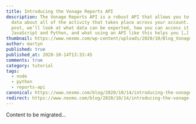 ```yaml
---
title: Introducing the Vonage Reports API
description: The Vonage Reports API is a robust API that allows you to gather
  data about all of the activity that takes place across your account. In this
  post, we’ll look at what data can be exported, how you can access it with both
  JavaScript and Python, and what using an API like this helps you […]
thumbnail: https://www.nexmo.com/wp-content/uploads/2020/10/Blog_Vonage-Reports-API_1200x600.png
author: martyn
published: true
published_at: 2020-10-14T13:33:45
comments: true
category: tutorial
tags:
  - node
  - python
  - reports-api
canonical: https://www.nexmo.com/blog/2020/10/14/introducing-the-vonage-reports-api
redirect: https://www.nexmo.com/blog/2020/10/14/introducing-the-vonage-reports-api
---
```

Content to be migrated...